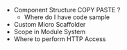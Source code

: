 * Component Structure COPY PASTE ?
    * Where do I have code sample 
* Custom Micro Scaffolder
* Scope in Module System
* Where to perform HTTP Access